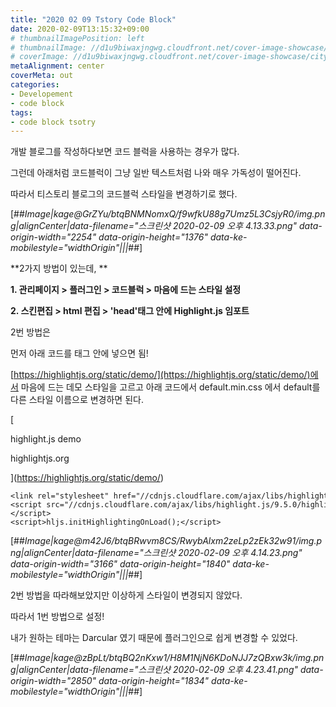```yaml
---
title: "2020 02 09 Tstory Code Block"
date: 2020-02-09T13:15:32+09:00
# thumbnailImagePosition: left
# thumbnailImage: //d1u9biwaxjngwg.cloudfront.net/cover-image-showcase/city-750.jpg
# coverImage: //d1u9biwaxjngwg.cloudfront.net/cover-image-showcase/city.jpg
metaAlignment: center
coverMeta: out
categories:
- Developement
- code block
tags:
- code block tsotry 
---
```


개발 블로그를 작성하다보면 코드 블럭을 사용하는 경우가 많다. 

그런데 아래처럼 코드블럭이 그냥 일반 텍스트처럼 나와 매우 가독성이 떨어진다. 

따라서 티스토리 블로그의 코드블럭 스타일을 변경하기로 했다. 

[##_Image|kage@GrZYu/btqBNMNomxQ/f9wfkU88g7Umz5L3CsjyR0/img.png|alignCenter|data-filename="스크린샷 2020-02-09 오후 4.13.33.png" data-origin-width="2254" data-origin-height="1376" data-ke-mobilestyle="widthOrigin"|||_##]

**2가지 방법이 있는데, **

**1\. 관리페이지 > 플러그인 > 코드블럭 > 마음에 드는 스타일 설정**

**2\. 스킨편집 > html 편집 > 'head'태그 안에 Highlight.js 임포트**

2번 방법은

먼저 아래 코드를 <head>태그 안에 넣으면 됨!

[https://highlightjs.org/static/demo/](https://highlightjs.org/static/demo/)에서 마음에 드는 데모 스타일을 고르고 아래 코드에서 default.min.css 에서 default를 다른 스타일 이름으로 변경하면 된다. 

[

highlight.js demo

highlightjs.org



](https://highlightjs.org/static/demo/)

```
<link rel="stylesheet" href="//cdnjs.cloudflare.com/ajax/libs/highlight.js/9.5.0/styles/default.min.css">
<script src="//cdnjs.cloudflare.com/ajax/libs/highlight.js/9.5.0/highlight.min.js"></script>
<script>hljs.initHighlightingOnLoad();</script>
```

[##_Image|kage@m42J6/btqBRwvm8CS/RwybAlxm2zeLp2zEk32w91/img.png|alignCenter|data-filename="스크린샷 2020-02-09 오후 4.14.23.png" data-origin-width="3166" data-origin-height="1840" data-ke-mobilestyle="widthOrigin"|||_##]

2번 방법을 따라해보았지만 이상하게 스타일이 변경되지 않았다. 

따라서 1번 방법으로 설정!

내가 원하는 테마는 Darcular 였기 때문에 플러그인으로 쉽게 변경할 수 있었다. 

[##_Image|kage@zBpLt/btqBQ2nKxw1/H8M1NjN6KDoNJJ7zQBxw3k/img.png|alignCenter|data-filename="스크린샷 2020-02-09 오후 4.23.41.png" data-origin-width="2850" data-origin-height="1834" data-ke-mobilestyle="widthOrigin"|||_##]